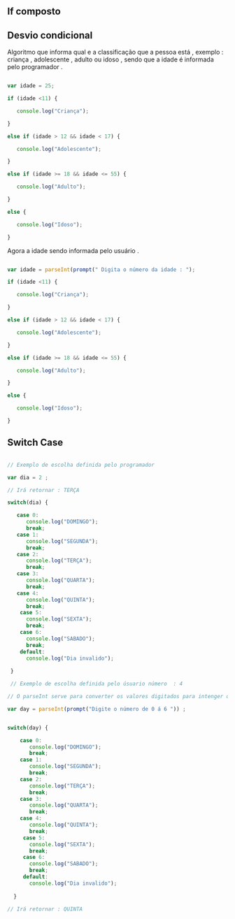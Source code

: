 ## If composto 

## Desvio condicional

<p> Algoritmo que informa qual e a classificação que a pessoa está , exemplo :  criança , adolescente , adulto ou idoso , sendo que a idade é informada pelo programador .  </p>

```Javascript 

var idade = 25;

if (idade <11) {

   console.log("Criança");

}

else if (idade > 12 && idade < 17) {

   console.log("Adolescente");

}

else if (idade >= 18 && idade <= 55) {

   console.log("Adulto");

}

else {

   console.log("Idoso");

}

```


<p> Agora a idade sendo informada pelo usuário . </p>

```Javascript 

var idade = parseInt(prompt(" Digita o número da idade : ");

if (idade <11) {

   console.log("Criança");

}

else if (idade > 12 && idade < 17) {

   console.log("Adolescente");

}

else if (idade >= 18 && idade <= 55) {

   console.log("Adulto");

}

else {

   console.log("Idoso");

}

```




## Switch Case



```Javascript 

// Exemplo de escolha definida pelo programador 

var dia = 2 ; 

// Irá retornar : TERÇA

switch(dia) {

   case 0:
      console.log("DOMINGO");
      break;
   case 1:
      console.log("SEGUNDA");
      break;
   case 2:
      console.log("TERÇA");
      break;
   case 3:
      console.log("QUARTA");
      break;
   case 4:
      console.log("QUINTA");
      break;
    case 5:
      console.log("SEXTA");
      break;
    case 6:
      console.log("SABADO");
      break;
    default:
      console.log("Dia invalido");
    
 }

 // Exemplo de escolha definida pelo úsuario número  : 4 

// O parseInt serve para converter os valores digitados para intenger que é números inteiroa .

var day = parseInt(prompt("Digite o número de 0 á 6 ")) ;


switch(day) {

    case 0:
       console.log("DOMINGO");
       break;
    case 1:
       console.log("SEGUNDA");
       break;
    case 2:
       console.log("TERÇA");
       break;
    case 3:
       console.log("QUARTA");
       break;
    case 4:
       console.log("QUINTA");
       break;
     case 5:
       console.log("SEXTA");
       break;
     case 6:
       console.log("SABADO");
       break;
     default:
       console.log("Dia invalido");
     
  }

// Irá retornar : QUINTA 

```